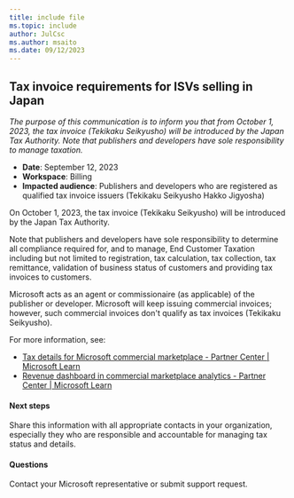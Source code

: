```yaml
---
title: include file
ms.topic: include
author: JulCsc
ms.author: msaito
ms.date: 09/12/2023
---
```


## Tax invoice requirements for ISVs selling in Japan

*The purpose of this communication is to inform you that from October 1, 2023, the tax invoice (Tekikaku Seikyusho) will be introduced by the Japan Tax Authority.  Note that publishers and developers have sole responsibility to manage taxation.*

- **Date**: September 12, 2023
- **Workspace**: Billing
- **Impacted audience**: Publishers and developers who are registered as qualified tax invoice issuers (Tekikaku Seikyusho Hakko Jigyosha)

On October 1, 2023, the tax invoice (Tekikaku Seikyusho) will be introduced by the Japan Tax Authority.  

Note that publishers and developers have sole responsibility to determine all compliance required for, and to manage, End Customer Taxation including but not limited to registration, tax calculation, tax collection, tax remittance, validation of business status of customers and providing tax invoices to customers.  

Microsoft acts as an agent or commissionaire (as applicable) of the publisher or developer. Microsoft will keep issuing commercial invoices; however, such commercial invoices don't qualify as tax invoices (Tekikaku Seikyusho).

For more information, see:

- [Tax details for Microsoft commercial marketplace - Partner Center | Microsoft Learn](../../../tax-details-marketplace.md)
- [Revenue dashboard in commercial marketplace analytics - Partner Center | Microsoft Learn](../../../revenue-dashboard.md#data-dictionary-table)

#### Next steps

Share this information with all appropriate contacts in your organization, especially they who are responsible and accountable for managing tax status and details.

#### Questions

Contact your Microsoft representative or submit support request.
